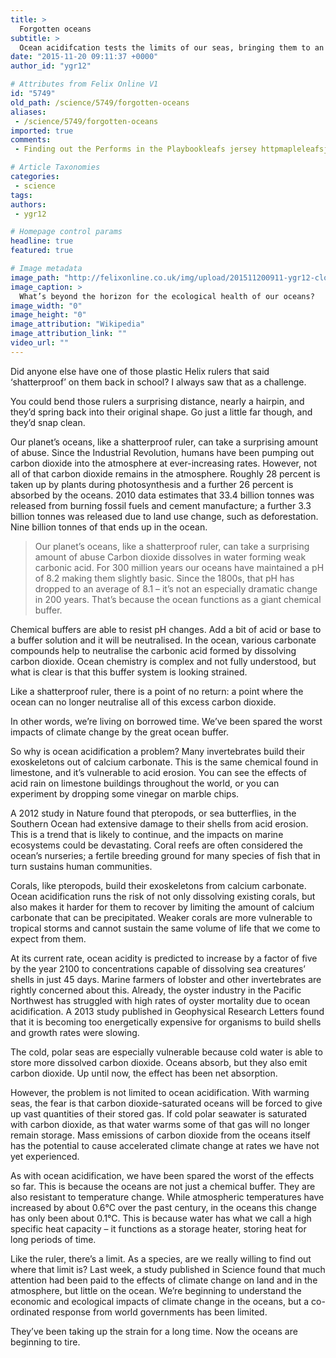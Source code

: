 ```yaml
---
title: >
  Forgotten oceans
subtitle: >
  Ocean acidifcation tests the limits of our seas, bringing them to an irreversible breaking point
date: "2015-11-20 09:11:37 +0000"
author_id: "ygr12"

# Attributes from Felix Online V1
id: "5749"
old_path: /science/5749/forgotten-oceans
aliases:
 - /science/5749/forgotten-oceans
imported: true
comments:
 - Finding out the Performs in the Playbookleafs jersey httpmapleleafsjerseyscom34size605xljerseyThey are simply six of the best BMX exercise bikes on sale below 100 and there are many considerably more you could choose Maybe you can get value for money for a higher in price routine that is coming in at a deep discount Often ought to just a little bit associated with investigation the particular rewards will probably pay down a good deal Your is usually to seek out clearances and also specials plus search on the internet to compare selling prices from plenty of online retailers which may have brandnew and made use of BMX bikes offered under 26521 Cruiser Seat Alternatives For various Usesboston bruins winter classic jersey httpbruinsjerseyscom762016winterclassicjerseyLa and orange county Joe Cramer PONDMAN Albert Pujols JerseyWords and phrases which include steroid drugs forms as well as growth hormones has become widespread with our health clubs and juicing not suitab

# Article Taxonomies
categories:
 - science
tags:
authors:
 - ygr12

# Homepage control params
headline: true
featured: true

# Image metadata
image_path: "http://felixonline.co.uk/img/upload/201511200911-ygr12-clouds_over_the_atlantic_ocean.jpg"
image_caption: >
  What’s beyond the horizon for the ecological health of our oceans?
image_width: "0"
image_height: "0"
image_attribution: "Wikipedia"
image_attribution_link: ""
video_url: ""
---
```


Did anyone else have one of those plastic Helix rulers that said ‘shatterproof’ on them back in school? I always saw that as a challenge.

You could bend those rulers a surprising distance, nearly a hairpin, and they’d spring back into their original shape. Go just a little far though, and they’d snap clean.

Our planet’s oceans, like a shatterproof ruler, can take a surprising amount of abuse. Since the Industrial Revolution, humans have been pumping out carbon dioxide into the atmosphere at ever-increasing rates. However, not all of that carbon dioxide remains in the atmosphere. Roughly 28 percent is taken up by plants during photosynthesis and a further 26 percent is absorbed by the oceans. 2010 data estimates that 33.4 billion tonnes was released from burning fossil fuels and cement manufacture; a further 3.3 billion tonnes was released due to land use change, such as deforestation. Nine billion tonnes of that ends up in the ocean.
> Our planet’s oceans, like a shatterproof ruler, can take a surprising amount of abuse
Carbon dioxide dissolves in water forming weak carbonic acid. For 300 million years our oceans have maintained a pH of 8.2 making them slightly basic. Since the 1800s, that pH has dropped to an average of 8.1 – it’s not an especially dramatic change in 200 years. That’s because the ocean functions as a giant chemical buffer.

Chemical buffers are able to resist pH changes. Add a bit of acid or base to a buffer solution and it will be neutralised. In the ocean, various carbonate compounds help to neutralise the carbonic acid formed by dissolving carbon dioxide. Ocean chemistry is complex and not fully understood, but what is clear is that this buffer system is looking strained.

Like a shatterproof ruler, there is a point of no return: a point where the ocean can no longer neutralise all of this excess carbon dioxide.

In other words, we’re living on borrowed time. We’ve been spared the worst impacts of climate change by the great ocean buffer.

So why is ocean acidification a problem? Many invertebrates build their exoskeletons out of calcium carbonate. This is the same chemical found in limestone, and it’s vulnerable to acid erosion. You can see the effects of acid rain on limestone buildings throughout the world, or you can experiment by dropping some vinegar on marble chips.

A 2012 study in Nature found that pteropods, or sea butterflies, in the Southern Ocean had extensive damage to their shells from acid erosion. This is a trend that is likely to continue, and the impacts on marine ecosystems could be devastating. Coral reefs are often considered the ocean’s nurseries; a fertile breeding ground for many species of fish that in turn sustains human communities.

Corals, like pteropods, build their exoskeletons from calcium carbonate. Ocean acidification runs the risk of not only dissolving existing corals, but also makes it harder for them to recover by limiting the amount of calcium carbonate that can be precipitated. Weaker corals are more vulnerable to tropical storms and cannot sustain the same volume of life that we come to expect from them.

At its current rate, ocean acidity is predicted to increase by a factor of five by the year 2100 to concentrations capable of dissolving sea creatures’ shells in just 45 days. Marine farmers of lobster and other invertebrates are rightly concerned about this. Already, the oyster industry in the Pacific Northwest has struggled with high rates of oyster mortality due to ocean acidification. A 2013 study published in Geophysical Research Letters found that it is becoming too energetically expensive for organisms to build shells and growth rates were slowing.

The cold, polar seas are especially vulnerable because cold water is able to store more dissolved carbon dioxide. Oceans absorb, but they also emit carbon dioxide. Up until now, the effect has been net absorption.

However, the problem is not limited to ocean acidification. With warming seas, the fear is that carbon dioxide-saturated oceans will be forced to give up vast quantities of their stored gas. If cold polar seawater is saturated with carbon dioxide, as that water warms some of that gas will no longer remain storage. Mass emissions of carbon dioxide from the oceans itself has the potential to cause accelerated climate change at rates we have not yet experienced.

As with ocean acidification, we have been spared the worst of the effects so far. This is because the oceans are not just a chemical buffer. They are also resistant to temperature change. While atmospheric temperatures have increased by about 0.6°C over the past century, in the oceans this change has only been about 0.1°C. This is because water has what we call a high specific heat capacity – it functions as a storage heater, storing heat for long periods of time.

Like the ruler, there’s a limit. As a species, are we really willing to find out where that limit is? Last week, a study published in Science found that much attention had been paid to the effects of climate change on land and in the atmosphere, but little on the ocean. We’re beginning to understand the economic and ecological impacts of climate change in the oceans, but a co-ordinated response from world governments has been limited.

They’ve been taking up the strain for a long time. Now the oceans are beginning to tire.

